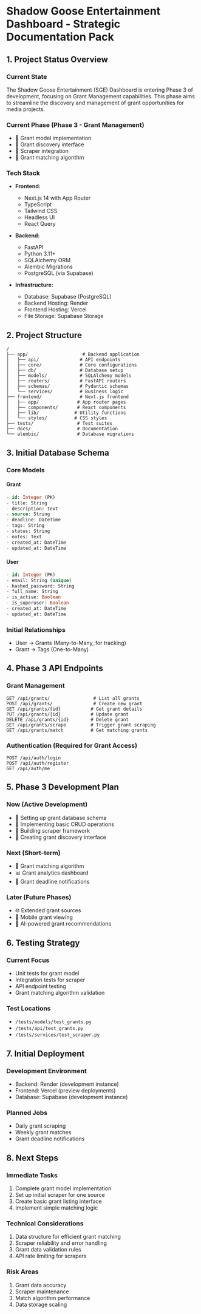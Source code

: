# Shadow Goose Entertainment Dashboard - Strategic Documentation Pack

## 1. Project Status Overview

### Current State
The Shadow Goose Entertainment (SGE) Dashboard is entering Phase 3 of development, focusing on Grant Management capabilities. This phase aims to streamline the discovery and management of grant opportunities for media projects.

### Current Phase (Phase 3 - Grant Management)
- 🔄 Grant model implementation
- 🔄 Grant discovery interface
- 🔄 Scraper integration
- 🔄 Grant matching algorithm

### Tech Stack
- **Frontend:**
  - Next.js 14 with App Router
  - TypeScript
  - Tailwind CSS
  - Headless UI
  - React Query

- **Backend:**
  - FastAPI
  - Python 3.11+
  - SQLAlchemy ORM
  - Alembic Migrations
  - PostgreSQL (via Supabase)

- **Infrastructure:**
  - Database: Supabase (PostgreSQL)
  - Backend Hosting: Render
  - Frontend Hosting: Vercel
  - File Storage: Supabase Storage

## 2. Project Structure

```
/
├── app/                    # Backend application
│   ├── api/               # API endpoints
│   ├── core/              # Core configurations
│   ├── db/                # Database setup
│   ├── models/            # SQLAlchemy models
│   ├── routers/           # FastAPI routers
│   ├── schemas/           # Pydantic schemas
│   └── services/          # Business logic
├── frontend/              # Next.js frontend
│   ├── app/              # App router pages
│   ├── components/       # React components
│   ├── lib/             # Utility functions
│   └── styles/          # CSS styles
├── tests/                # Test suites
├── docs/                 # Documentation
└── alembic/              # Database migrations
```

## 3. Initial Database Schema

### Core Models

#### Grant
```sql
- id: Integer (PK)
- title: String
- description: Text
- source: String
- deadline: DateTime
- tags: String
- status: String
- notes: Text
- created_at: DateTime
- updated_at: DateTime
```

#### User
```sql
- id: Integer (PK)
- email: String (unique)
- hashed_password: String
- full_name: String
- is_active: Boolean
- is_superuser: Boolean
- created_at: DateTime
- updated_at: DateTime
```

### Initial Relationships
- User → Grants (Many-to-Many, for tracking)
- Grant → Tags (One-to-Many)

## 4. Phase 3 API Endpoints

### Grant Management
```
GET /api/grants/                # List all grants
POST /api/grants/               # Create new grant
GET /api/grants/{id}           # Get grant details
PUT /api/grants/{id}           # Update grant
DELETE /api/grants/{id}        # Delete grant
GET /api/grants/scrape         # Trigger grant scraping
GET /api/grants/match          # Get matching grants
```

### Authentication (Required for Grant Access)
```
POST /api/auth/login
POST /api/auth/register
GET /api/auth/me
```

## 5. Phase 3 Development Plan

### Now (Active Development)
- 🔄 Setting up grant database schema
- 🔄 Implementing basic CRUD operations
- 🔄 Building scraper framework
- 🔄 Creating grant discovery interface

### Next (Short-term)
- 📅 Grant matching algorithm
- 📊 Grant analytics dashboard
- 🔔 Grant deadline notifications

### Later (Future Phases)
- 🌐 Extended grant sources
- 📱 Mobile grant viewing
- 🤖 AI-powered grant recommendations

## 6. Testing Strategy

### Current Focus
- Unit tests for grant model
- Integration tests for scraper
- API endpoint testing
- Grant matching algorithm validation

### Test Locations
- `/tests/models/test_grants.py`
- `/tests/api/test_grants.py`
- `/tests/services/test_scraper.py`

## 7. Initial Deployment

### Development Environment
- Backend: Render (development instance)
- Frontend: Vercel (preview deployments)
- Database: Supabase (development instance)

### Planned Jobs
- Daily grant scraping
- Weekly grant matches
- Grant deadline notifications

## 8. Next Steps

### Immediate Tasks
1. Complete grant model implementation
2. Set up initial scraper for one source
3. Create basic grant listing interface
4. Implement simple matching logic

### Technical Considerations
1. Data structure for efficient grant matching
2. Scraper reliability and error handling
3. Grant data validation rules
4. API rate limiting for scrapers

### Risk Areas
1. Grant data accuracy
2. Scraper maintenance
3. Match algorithm performance
4. Data storage scaling 